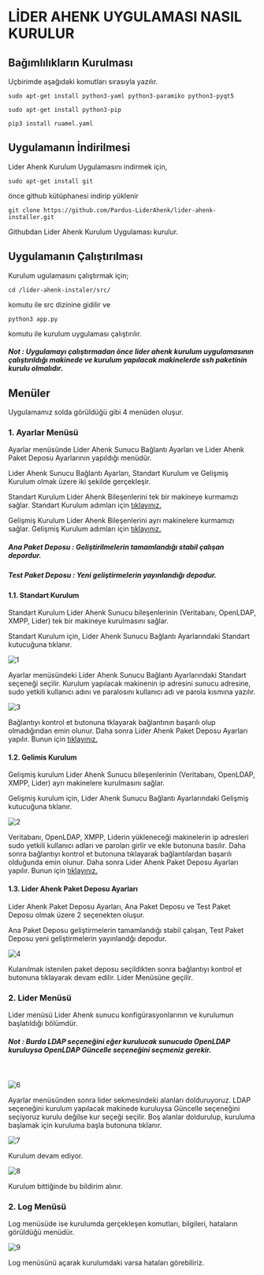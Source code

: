# LİDER AHENK UYGULAMASI NASIL KURULUR

## Bağımlılıkların Kurulması

Uçbirimde aşağıdaki komutları sırasıyla yazılır.

````
sudo apt-get install python3-yaml python3-paramiko python3-pyqt5
````

````
sudo apt-get install python3-pip
````

````
pip3 install ruamel.yaml
````

## Uygulamanın İndirilmesi

Lider Ahenk Kurulum Uygulamasını indirmek için,

````
sudo apt-get install git
````

önce github kütüphanesi indirip yüklenir

````
git clone https://github.com/Pardus-LiderAhenk/lider-ahenk-installer.git
````

Githubdan Lider Ahenk Kurulum Uygulaması kurulur.

## Uygulamanın Çalıştırılması

Kurulum ugulamasını çalıştırmak için;

````
cd /lider-ahenk-instaler/src/
````

komutu ile src dizinine gidilir ve

````
python3 app.py
````

komutu ile kurulum uygulaması çalıştırılır.

##### Not : Uygulamayı çalıştırmadan önce lider ahenk kurulum uygulamasının çalıştırıldığı makinede ve  kurulum yapılacak makinelerde ssh paketinin kurulu olmalıdır.

## Menüler

Uygulamamız solda görüldüğü gibi 4 menüden oluşur.

### 1. Ayarlar Menüsü

Ayarlar menüsünde Lider Ahenk Sunucu Bağlantı Ayarları ve Lider Ahenk Paket Deposu Ayarlarının yapıldığı menüdür.

Lider Ahenk Sunucu Bağlantı Ayarları,
Standart Kurulum ve Gelişmiş Kurulum olmak üzere iki şekilde gerçekleşir.

Standart Kurulum Lider Ahenk Bileşenlerini tek bir makineye kurmamızı sağlar. Standart Kurulum adımları için <a href = "#standart" >tıklayınız.</a>

Gelişmiş Kurulum Lider Ahenk Bileşenlerini ayrı makinelere kurmamızı sağlar. Gelişmiş Kurulum adımları için <a href = "#gelismis" >tıklayınız.</a>

##### Ana Paket Deposu : Geliştirilmelerin tamamlandığı stabil çalışan depordur.

##### Test Paket Deposu : Yeni geliştirmelerin yayınlandığı depodur.

<p id = "standart"></p>

#### 1.1. Standart Kurulum

Standart Kurulum Lider Ahenk Sunucu bileşenlerinin (Veritabanı, OpenLDAP, XMPP, Lider) tek bir makineye kurulmasını sağlar.

Standart Kurulum için, Lider Ahenk Sunucu Bağlantı Ayarlarındaki Standart kutucuğuna tıklanır.

![1](1.png)


Ayarlar menüsündeki Lider Ahenk Sunucu Bağlantı Ayarlarındaki Standart seçeneği seçilir. Kurulum yapılacak makinenin ip adresini sunucu adresine, sudo yetkili kullanıcı adını ve paralosını kullanıcı adı ve parola kısmına yazılır.


![3](3.png)


Bağlantıyı kontrol et butonuna tklayarak bağlantının başarılı olup olmadığından emin olunur. Daha sonra Lider Ahenk Paket Deposu Ayarları yapılır. Bunun için <a href = "#ayarlar" >tıklayınız. </a>

<p id = "gelismis"></p>

#### 1.2. Gelimis Kurulum

Gelişmiş kurulum Lider Ahenk Sunucu bileşenlerinin (Veritabanı, OpenLDAP, XMPP, Lider) ayrı makinelere kurulmasını sağlar.

Gelişmiş kurulum için, Lider Ahenk Sunucu Bağlantı Ayarlarındaki Gelişmiş kutucuğuna tıklanır.


![2](2.png)

Veritabanı, OpenLDAP, XMPP, Liderin yükleneceği makinelerin ip adresleri sudo yetkili kullanıcı adları ve paroları girlir ve ekle butonuna basılır. Daha sonra bağlantıyı kontrol et butonuna tıklayarak bağlantılardan başarılı olduğunda emin olunur. Daha sonra Lider Ahenk Paket Deposu Ayarları yapılır. Bunun için <a href = "#ayarlar" >tıklayınız. </a>

<p id = "ayarlar"></p>

#### 1.3. Lider Ahenk Paket Deposu Ayarları

Lider Ahenk Paket Deposu Ayarları, Ana Paket Deposu ve Test Paket Deposu olmak üzere 2 seçenekten oluşur. 

Ana Paket Deposu geliştirmelerin tamamlandığı stabil çalışan, Test Paket Deposu yeni geliştirmelerin yayınlandğı depodur.

![4](4.png)

Kulanılmak istenilen paket deposu seçildikten sonra bağlantıyı kontrol et butonuna tıklayarak devam edilir. Lider Menüsüne geçilir.

### 2. Lider Menüsü

Lider menüsü Lider Ahenk sunucu konfigürasyonlarının ve kurulumun başlatıldığı bölümdür.

##### Not : Burda LDAP seçeneğini eğer kurulucak sunucuda  OpenLDAP kuruluysa OpenLDAP Güncelle seçeneğini seçmeniz gerekir.
<br>

![6](6.png)

Ayarlar menüsünden sonra lider sekmesindeki alanları dolduruyoruz. LDAP seçeneğini kurulum yapılacak makinede kuruluysa Güncelle seçeneğini seçiyoruz kurulu değilse kur seçeği seçilir. Boş alanlar doldurulup,
kuruluma başlamak için kuruluma başla butonuna tıklanır.

![7](7.png)

Kurulum devam ediyor.

![8](8.png)

Kurulum bittiğinde bu bildirim alınır.

### 2. Log Menüsü

Log menüsüde ise kurulumda gerçekleşen komutları, bilgileri, hataların görüldüğü menüdür.

![9](9.png)

Log menüsünü açarak kurulumdaki varsa hataları görebiliriz.


